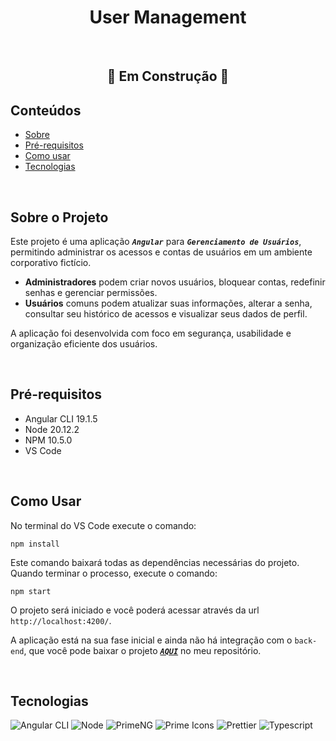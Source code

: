 <h1 align="center">User Management</h1>

<br/>

## <center>  🚧 Em Construção 🚧  </center>

## Conteúdos

* [Sobre](#sobre-o-projeto)
* [Pré-requisitos](#pré-requisitos)
* [Como usar](#como-usar)
* [Tecnologias](#tecnologias)

<br/>

## Sobre o Projeto
Este projeto é uma aplicação <code>***Angular***</code> para <code>***Gerenciamento de Usuários***</code>, permitindo administrar os acessos e contas de usuários em um ambiente corporativo fictício.
- **Administradores** podem criar novos usuários, bloquear contas, redefinir senhas e gerenciar permissões.
- **Usuários** comuns podem atualizar suas informações, alterar a senha, consultar seu histórico de acessos e visualizar seus dados de perfil.

A aplicação foi desenvolvida com foco em segurança, usabilidade e organização eficiente dos usuários.


<br/>

## Pré-requisitos
- Angular CLI 19.1.5
- Node 20.12.2
- NPM 10.5.0
- VS Code

<br/>

## Como Usar
No terminal do VS Code execute o comando:
```
npm install
```

Este comando baixará todas as dependências necessárias do projeto.
Quando terminar o processo, execute o comando:

```
npm start
```

O projeto será iniciado e você poderá acessar através da url `http://localhost:4200/`.

A aplicação está na sua fase inicial e ainda não há integração com o `back-end`, que você pode baixar o projeto <code>***[AQUI](https://github.com/fmatheus21/user-management)***</code> no meu repositório.

<br/>


## Tecnologias

![Angular CLI](https://img.shields.io/static/v1?label=angular-cli&message=19.1.5&color=green)
![Node](https://img.shields.io/static/v1?label=node&message=20.12.2&color=green)
![PrimeNG](https://img.shields.io/static/v1?label=primeng&message=19.0.5&color=green)
![Prime Icons](https://img.shields.io/static/v1?label=primeicons&message=7.0.0&color=green)
![Prettier](https://img.shields.io/static/v1?label=prettier&message=3.4.2&color=green)
![Typescript](https://img.shields.io/static/v1?label=typescript&message=5.7.2&color=green)
